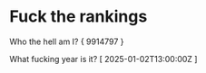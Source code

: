# Fuck the rankings

Who the hell am I?
{ 9914797 }

What fucking year is it?
[ 2025-01-02T13:00:00Z ]
